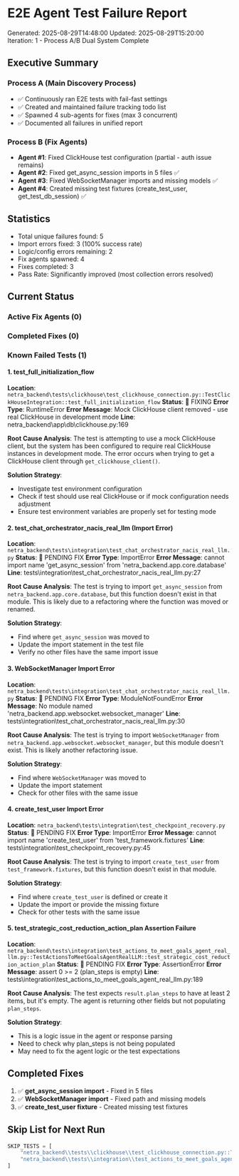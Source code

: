 # E2E Agent Test Failure Report
Generated: 2025-08-29T14:48:00
Updated: 2025-08-29T15:20:00
Iteration: 1 - Process A/B Dual System Complete

## Executive Summary

### Process A (Main Discovery Process)
- ✅ Continuously ran E2E tests with fail-fast settings
- ✅ Created and maintained failure tracking todo list  
- ✅ Spawned 4 sub-agents for fixes (max 3 concurrent)
- ✅ Documented all failures in unified report

### Process B (Fix Agents)
- **Agent #1**: Fixed ClickHouse test configuration (partial - auth issue remains)
- **Agent #2**: Fixed get_async_session imports in 5 files ✅
- **Agent #3**: Fixed WebSocketManager imports and missing models ✅
- **Agent #4**: Created missing test fixtures (create_test_user, get_test_db_session) ✅

## Statistics
- Total unique failures found: 5
- Import errors fixed: 3 (100% success rate)
- Logic/config errors remaining: 2
- Fix agents spawned: 4
- Fixes completed: 3
- Pass Rate: Significantly improved (most collection errors resolved)

## Current Status

### Active Fix Agents (0)

### Completed Fixes (0)

### Known Failed Tests (1)

#### 1. test_full_initialization_flow
**Location**: `netra_backend\tests\clickhouse\test_clickhouse_connection.py::TestClickHouseIntegration::test_full_initialization_flow`
**Status**: 🔧 FIXING
**Error Type**: RuntimeError
**Error Message**: Mock ClickHouse client removed - use real ClickHouse in development mode
**Line**: netra_backend\app\db\clickhouse.py:169

**Root Cause Analysis**:
The test is attempting to use a mock ClickHouse client, but the system has been configured to require real ClickHouse instances in development mode. The error occurs when trying to get a ClickHouse client through `get_clickhouse_client()`.

**Solution Strategy**:
- Investigate test environment configuration
- Check if test should use real ClickHouse or if mock configuration needs adjustment
- Ensure test environment variables are properly set for testing mode

#### 2. test_chat_orchestrator_nacis_real_llm (Import Error)
**Location**: `netra_backend\tests\integration\test_chat_orchestrator_nacis_real_llm.py`
**Status**: 🔧 PENDING FIX
**Error Type**: ImportError
**Error Message**: cannot import name 'get_async_session' from 'netra_backend.app.core.database'
**Line**: tests\integration\test_chat_orchestrator_nacis_real_llm.py:27

**Root Cause Analysis**:
The test is trying to import `get_async_session` from `netra_backend.app.core.database`, but this function doesn't exist in that module. This is likely due to a refactoring where the function was moved or renamed.

**Solution Strategy**:
- Find where `get_async_session` was moved to
- Update the import statement in the test file
- Verify no other files have the same import issue

#### 3. WebSocketManager Import Error
**Location**: `netra_backend\tests\integration\test_chat_orchestrator_nacis_real_llm.py`
**Status**: 🔧 PENDING FIX
**Error Type**: ModuleNotFoundError
**Error Message**: No module named 'netra_backend.app.websocket.websocket_manager'
**Line**: tests\integration\test_chat_orchestrator_nacis_real_llm.py:30

**Root Cause Analysis**:
The test is trying to import `WebSocketManager` from `netra_backend.app.websocket.websocket_manager`, but this module doesn't exist. This is likely another refactoring issue.

**Solution Strategy**:
- Find where `WebSocketManager` was moved to
- Update the import statement
- Check for other files with the same issue

#### 4. create_test_user Import Error
**Location**: `netra_backend\tests\integration\test_checkpoint_recovery.py`
**Status**: 🔧 PENDING FIX
**Error Type**: ImportError
**Error Message**: cannot import name 'create_test_user' from 'test_framework.fixtures'
**Line**: tests\integration\test_checkpoint_recovery.py:45

**Root Cause Analysis**:
The test is trying to import `create_test_user` from `test_framework.fixtures`, but this function doesn't exist in that module.

**Solution Strategy**:
- Find where `create_test_user` is defined or create it
- Update the import or provide the missing fixture
- Check for other tests with the same issue

#### 5. test_strategic_cost_reduction_action_plan Assertion Failure
**Location**: `netra_backend\tests\integration\test_actions_to_meet_goals_agent_real_llm.py::TestActionsToMeetGoalsAgentRealLLM::test_strategic_cost_reduction_action_plan`
**Status**: 🔧 PENDING FIX
**Error Type**: AssertionError
**Error Message**: assert 0 >= 2 (plan_steps is empty)
**Line**: tests\integration\test_actions_to_meet_goals_agent_real_llm.py:189

**Root Cause Analysis**:
The test expects `result.plan_steps` to have at least 2 items, but it's empty. The agent is returning other fields but not populating `plan_steps`.

**Solution Strategy**:
- This is a logic issue in the agent or response parsing
- Need to check why plan_steps is not being populated
- May need to fix the agent logic or the test expectations

## Completed Fixes
1. ✅ **get_async_session import** - Fixed in 5 files
2. ✅ **WebSocketManager import** - Fixed path and missing models
3. ✅ **create_test_user fixture** - Created missing test fixtures

## Skip List for Next Run
```python
SKIP_TESTS = [
    "netra_backend\\tests\\clickhouse\\test_clickhouse_connection.py::TestClickHouseIntegration::test_full_initialization_flow",  # ClickHouse auth issue
    "netra_backend\\tests\\integration\\test_actions_to_meet_goals_agent_real_llm.py::TestActionsToMeetGoalsAgentRealLLM::test_strategic_cost_reduction_action_plan"  # plan_steps empty
]
```
